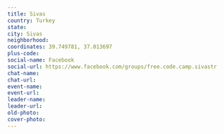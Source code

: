 ```yaml
---
title: Sivas
country: Turkey
state: 
city: Sivas
neighborhood: 
coordinates: 39.749781, 37.013697
plus-code:
social-name: Facebook
social-url: https://www.facebook.com/groups/free.code.camp.sivastr
chat-name:
chat-url:
event-name:
event-url:
leader-name:
leader-url:
old-photo: 
cover-photo:
---
```

